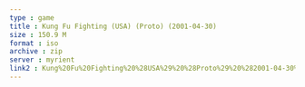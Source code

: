 ```yaml
---
type : game
title : Kung Fu Fighting (USA) (Proto) (2001-04-30)
size : 150.9 M
format : iso
archive : zip
server : myrient
link2 : Kung%20Fu%20Fighting%20%28USA%29%20%28Proto%29%20%282001-04-30%29
---
```

